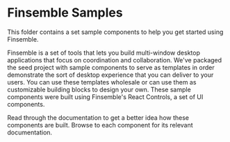 #  Finsemble Samples

This folder contains a set sample components to help you get started using Finsemble. 

Finsemble is a set of tools that lets you build multi-window desktop applications that focus on coordination and collaboration. We've packaged the seed project with sample components to serve as templates in order demonstrate the sort of desktop experience that you can deliver to your users. You can use these templates wholesale or can use them as customizable building blocks to design your own. These sample components were built using Finsemble's React Controls, a set of UI components. 

Read through the documentation to get a better idea how these components are built. Browse to each component for its relevant documentation. 


